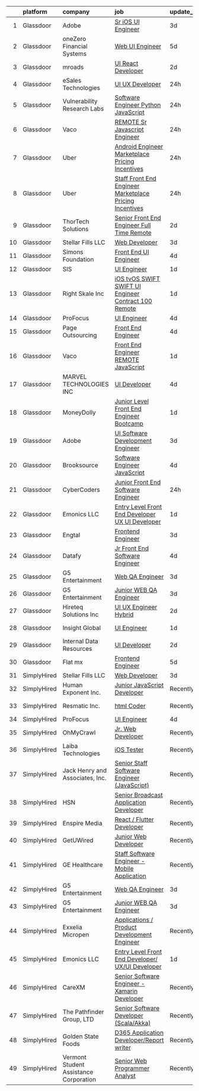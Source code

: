 

|    | platform    | company                                | job                                                                                                                                                                                                                                                                                                                                                                                                                                                                                                                                                                                                                                                                                                                                                                                                                                                                                                                                                                                                                                                                                                                                                                                                                                                                                                                                                                                                               | update_time   | location             |
|---:|:------------|:---------------------------------------|:------------------------------------------------------------------------------------------------------------------------------------------------------------------------------------------------------------------------------------------------------------------------------------------------------------------------------------------------------------------------------------------------------------------------------------------------------------------------------------------------------------------------------------------------------------------------------------------------------------------------------------------------------------------------------------------------------------------------------------------------------------------------------------------------------------------------------------------------------------------------------------------------------------------------------------------------------------------------------------------------------------------------------------------------------------------------------------------------------------------------------------------------------------------------------------------------------------------------------------------------------------------------------------------------------------------------------------------------------------------------------------------------------------------|:--------------|:---------------------|
|  1 | Glassdoor   | Adobe                                  | [Sr  iOS UI Engineer](https://www.glassdoor.com/partner/jobListing.htm?pos=128&ao=1136043&s=58&guid=000001820aeee1d4a1f7184e079cef1c&src=GD_JOB_AD&t=SR&vt=w&cs=1_eb25ed13&cb=1658040804322&jobListingId=1008002517778&jrtk=3-0-1g85etogkkblu801-1g85etoh3ghpq800-8f90aa0702cb2141-)                                                                                                                                                                                                                                                                                                                                                                                                                                                                                                                                                                                                                                                                                                                                                                                                                                                                                                                                                                                                                                                                                                                              | 3d            | New York, NY         |
|  2 | Glassdoor   | oneZero Financial Systems              | [Web UI Engineer](https://www.glassdoor.com/partner/jobListing.htm?pos=125&ao=1136043&s=58&guid=000001820aeee1d4a1f7184e079cef1c&src=GD_JOB_AD&t=SR&vt=w&ea=1&cs=1_c27178a1&cb=1658040804322&jobListingId=1007998837294&jrtk=3-0-1g85etogkkblu801-1g85etoh3ghpq800-677bf6b3a66ce07b-)                                                                                                                                                                                                                                                                                                                                                                                                                                                                                                                                                                                                                                                                                                                                                                                                                                                                                                                                                                                                                                                                                                                             | 5d            | Cambridge, MA        |
|  3 | Glassdoor   | mroads                                 | [UI React Developer](https://www.glassdoor.com/partner/jobListing.htm?pos=126&ao=1136043&s=58&guid=000001820aeee1d4a1f7184e079cef1c&src=GD_JOB_AD&t=SR&vt=w&ea=1&cs=1_3f097aa9&cb=1658040804322&jobListingId=1008005386996&jrtk=3-0-1g85etogkkblu801-1g85etoh3ghpq800-4af766def5a71769-)                                                                                                                                                                                                                                                                                                                                                                                                                                                                                                                                                                                                                                                                                                                                                                                                                                                                                                                                                                                                                                                                                                                          | 2d            | Dallas, TX           |
|  4 | Glassdoor   | eSales Technologies                    | [UI   UX Developer](https://www.glassdoor.com/partner/jobListing.htm?pos=123&ao=1136043&s=58&guid=000001820aeee1d4a1f7184e079cef1c&src=GD_JOB_AD&t=SR&vt=w&cs=1_e9b8caeb&cb=1658040804322&jobListingId=1008010061784&jrtk=3-0-1g85etogkkblu801-1g85etoh3ghpq800-28b2efc04de2d381-)                                                                                                                                                                                                                                                                                                                                                                                                                                                                                                                                                                                                                                                                                                                                                                                                                                                                                                                                                                                                                                                                                                                                | 24h           | West Babylon, NY     |
|  5 | Glassdoor   | Vulnerability Research Labs            | [Software Engineer  Python  JavaScript ](https://www.glassdoor.com/partner/jobListing.htm?pos=109&ao=1110586&s=58&guid=000001820aeee1d4a1f7184e079cef1c&src=GD_JOB_AD&t=SR&vt=w&cs=1_486e7a19&cb=1658040804321&jobListingId=1008009863900&cpc=9FE5D8D7282D4400&jrtk=3-0-1g85etogkkblu801-1g85etoh3ghpq800-155e345c9341c380--6NYlbfkN0D0ff9e8Lfwlpl5zGbQmpn59AL71QmFd7VKOAnfyjZzp5sdngV8WPgYe0dov1m7Y2kfDkGO5aVB0zbtqJvTc8G9UmzY38d4pMPAhnH5waMgfbokS0GmVWcgeqEMAbLrP3AX0x_j-i4tBf2AttCQQwdqRPcbqq5Xgp0wwLnEHXn_V6MgJ-LhSuxvjIiEG3poSf0y_JSb-Ak5puYwxlEt719SIUF02C6LkKNQ08rU9r-hAj54-YKIOVIlLIHE6-pvuCjZaaMEQFHaewxzumZssUQHljTez_2hfTGJE_n7PLgJgnQTdwdHGXkZ7AFPPGhhEDtFJTgmQObOce6SYXf6_76vZ_1m_Qhz9bOSNjkkGzVEvB1wiFHD5GjYgwtzcKQu-bgRn92Wj01cszTco6UOU_ERtbkW7g1jPTjs2RHzBqD4XH_-fBOIIgP9of5GQiBigmJewTnTmOoxtmI0Q_ZCmhUllVGGvnR7LNFw0tPtbufVLTVb-A4i8iPo)                                                                                                                                                                                                                                                                                                                                                                                                                                                                                                                                                      | 24h           | Columbia, MD         |
|  6 | Glassdoor   | Vaco                                   | [REMOTE  Sr  Javascript Engineer](https://www.glassdoor.com/partner/jobListing.htm?pos=110&ao=1110586&s=58&guid=000001820aeee1d4a1f7184e079cef1c&src=GD_JOB_AD&t=SR&vt=w&ea=1&cs=1_3b3b30d6&cb=1658040804321&jobListingId=1008009831371&cpc=654405A9B1E0A9F5&jrtk=3-0-1g85etogkkblu801-1g85etoh3ghpq800-e9c7ce847634206d--6NYlbfkN0D_sybMACCpf9B-677oK5j6rPldVB6BlrVvFjO_o-GJZbzuF-qh4PxErFUqfUsv_6tH-pTfSyuE-RswQ3Ue_Mym22RGRQoUw_Y4neaRtnSxZKLemb9Y2KFC93KwtXzSWHj-hejYU84wxAAjm__tproOlfSXRc5zUa9xGbnYu-uRZXb6wmH7on_XnfPdC3CTWGwOoFZBXM3ZNLgHgqSYMGfIJlX6WQ3PGIXILVCvoVLQ_lEwKS-sSPhwDwBRd36FWN2dlnnFWpVyFGWpUeqPIPj8iHnIXKHvxLcN6mBQ3SfrX1s4XvT9KQvmQtZlNlH8BMgXFXj59Pl8Njloeyo6cT1YN3l1ZV2NXyZOl78vNcdRC943nuKRMzADmCdI_fcFnMHmiazqmVjP8df4fldt33To4ebxfIGuI0r7llpztQhowBhWHfjI4-xAM0AurBT1KtsmQicgNb3_SU02GtZ7QxXzEIuZq1kWAxQqWfvaHPMK8EGrGZvsU_1I963tc4PwcHLITf5FHhH0cRAi6ZN2r091IKhsZumTpHnui3LwqPbFqA%3D%3D)                                                                                                                                                                                                                                                                                                                                                                                                                                                                                            | 24h           | Remote               |
|  7 | Glassdoor   | Uber                                   | [Android Engineer   Marketplace Pricing   Incentives](https://www.glassdoor.com/partner/jobListing.htm?pos=103&ao=1110586&s=58&guid=000001820aeee1d4a1f7184e079cef1c&src=GD_JOB_AD&t=SR&vt=w&cs=1_5ddf96fc&cb=1658040804319&jobListingId=1008009859194&cpc=FAE5E775D180B2FB&jrtk=3-0-1g85etogkkblu801-1g85etoh3ghpq800-85c62fe005af00a4--6NYlbfkN0AVIi8UxprrPGU7QPohOxOOpynq0pcPnEidcD-eE3H2Sjj4_Pku15tMmP7NP-uADjoucS6-RRVCelf9b8jTuN24HB4S_Z1-0NzfGei9SIusMq2BnxKAsNet6MvybsaBSmqnnq-bnDw46VH_S0INPrLh8aKr3IrrlgJlydFiDMbiyJ95PpoOyfnJ1RP09Cu6w4qxwDBeL1VEj7csQNDupWwSUjyeXqqz1xdN3maqr2KIznYX4K8jag61nSGxMB_2Vj_8J2ZphhmT3YdNmM1OCt_4FwxNi7jACEhjXr0vZBg0jghehzsy4_FNq_jFN5w5Cjry0w4F_YqCibEqOaSba9hJbrYjl8omlUe8MT-sSd0UVmXzfdEhX3VxpQiyrp8QYpTUnqURYRaCBGE5sn4XqEW4T2p6j75v4KOEPdSMA21LoRK1DqKC4qUXLVK-kknFBcvb4aO6QvnIQtqQ-Kiv17XUZVOx9K3MI92qEk-I-G18943q2dfVUfvxQFXmJ0jfVVtxp7wuuodHok82UtciXKnIIzKOq9mEXGRFIBEFBIsthVObyuA_X5jZJnyN8SzFe-SkBUn_L9wvlrnnBpOXe6cJQSTFtGfs7ZGPzABMq-j_DNDJXGt4S0DOWg1dGzrKZzkH7yZ7UZJPNf6rE2UW2YMMRox7NYaS1UB7_YqvZ-oj5fLcFD8eV_ChN3BbuUAr4VRQOsd26glclp-JRegB1jxa4z47kHVX3pbk_kLgzk_gv0Fe8c5ETkLqAizot4DuWWg9BoeassBlAqfrzd5QeraCMle3Qwelu8OT51Ee1f9VVhL0jm-6YbHnXsJf7s_pU4V6_WBmPFpIPs9YMLIYloicPkMhIaxpX6KRFM1DndJkzRsJYz6ilDIKLFi68nV8tW2iO8TMIWLjFlwXsOAebbqJk7iBi6o_2dUjMMkWNMVRtgdEEdgsgdugiyvwuqpdH-fwaEBRTfj1Yw6lD0tPTxWNPeJ_SDDMsnR0NuEWRZ6hAK8hzkXuM_2g)         | 24h           | New York, NY         |
|  8 | Glassdoor   | Uber                                   | [Staff Front End Engineer   Marketplace Pricing   Incentives](https://www.glassdoor.com/partner/jobListing.htm?pos=105&ao=1110586&s=58&guid=000001820aeee1d4a1f7184e079cef1c&src=GD_JOB_AD&t=SR&vt=w&cs=1_820fa66b&cb=1658040804320&jobListingId=1008009859236&cpc=A65DF3A704A48F9B&jrtk=3-0-1g85etogkkblu801-1g85etoh3ghpq800-e047722c34231e8e--6NYlbfkN0AVIi8UxprrPGU7QPohOxOOpynq0pcPnEidcD-eE3H2Sjj4_Pku15tMmP7NP-uADjoucS6-RRVCesXbcyOribPvU0BRGDHxspibMberkgiOBnJjzfC2LV2SBHK8cG_41VEQlVCsX6pqSQbxqRYVhoyXgvPKE_JWfLT8c2OtE10LtR2lf0FMCauN_pm2O9hHLGUiO5hr5dQLF0Na3jYGZ69k9C-6NBWqA0hmknRdhP42t7lkn6rLH0HP-IerYgovln1ERFYMjuPD-8hlHQZSnItSGmiKeruu7SgH5V7YdSl__NVjd0vZ3k3MQnh9ZRAkY2KDBhEJzNg-fGfwCHBYQkxPYkV2OnBuZUrQNsGIhhtI64aRNZ16jdlYNbOiGzthRLRSF5SJVIkMmWFw-xQzN5Yy68WXbBexRI-0ekuuVuK2ZUTLRHlkSCbt-FARDcbkzHqVliE8HjjcQ0IrG_ysyRMxqWuNjPy9kiuujZeDd8NhjNRKHENJneFHTRQYdt4DAB5FO8_i-S6jHDp488r-IGLooFFoHuAlHewsBHgxU9zVVxSIptJarZ_34B7RPgoDpfqqqGW6lA57PENWa2UrbyD9RVFPqgueVG1NcxUNwZuFiUSdU96EvSn7_9kd2sZhGhPTosexruV1dtVVT9fHEIbMdQrSeSRqQRngRh7cjquugTuNpVpsG4BMnn6zSBCiQaavJKSGyPSf8sxsZf5-EmLyXEG2iOfg6bH7uao5dBCUYaRX20CGwgSy_VUQleVKULIonSahyFGUV2p3Om0Rtv1YrIm3nWX0VreDjMvFwXbnT0XxtmPWImsek_u4trM2zUgK1A_jsWn4VqmZmMo84nA1V9GyDECQUXOpTz8Pd60Afrd276CzP3f9nukHoKvLJHoLcs9Ei8-mFLqSUfti3IAH5NhJM8OZDopOHa0iV1IwvgZsS0shZEisbxMSHqWCF9ABpwQkSrr3qjiSSYvtXtCVB3C-RuUfEw9fgUIfuZ7hZDSkMeKJLPSl) | 24h           | Seattle, WA          |
|  9 | Glassdoor   | ThorTech Solutions                     | [Senior Front End Engineer  Full Time  Remote](https://www.glassdoor.com/partner/jobListing.htm?pos=102&ao=1110586&s=58&guid=000001820aeee1d4a1f7184e079cef1c&src=GD_JOB_AD&t=SR&vt=w&ea=1&cs=1_10fefe70&cb=1658040804320&jobListingId=1008005797594&cpc=4B86475FAF393599&jrtk=3-0-1g85etogkkblu801-1g85etoh3ghpq800-bafec15f1642a0e5--6NYlbfkN0C01UNaBQ680rhInzVQmCw0TGPaO4jl8CGKEaY9c_l_wjae16HMtBrYJK-2whxdflgD0O6F1TvwVdRqexH5UkmD9Veoxgf6PHjSrwwDOVXiRMxjj0_q1VCagufMCjtyDC_WKyfXRMVL8lIGxj74wWwBGFte-n0DFNSbttc_IkJn8ut3nqe1houzc096mrCL5SMfTKMtHryDLenzNTdQzJI5r3kj9_727Q-mvMEuGy94KqSlJgBeaT4MI563AsB3jg8MC5P41FLKlciSf7ynGKS5wrfSGfJP7geGh4DSjN5CCfqm7WoIH-p57bbtUfl95aZPYbiwEY9khkMVA-ndjNOR1OxnLUZ_NnNrmHEMIgWGyKCa8PJdOGLCmueBrIWWDS5SesY_mApjqSbueDbJYgMLHWoaW2fb11tQaO_68B_yhVfB5PZZrUdEzIn6ik9ZGHUg8NHpZ2khALtm5qXIYh0XXWkO74xsAzcQxvEqUUA5--UCI45IppSI0Idndtl83GU%3D)                                                                                                                                                                                                                                                                                                                                                                                                                                                                                                                             | 2d            | Armonk, NY           |
| 10 | Glassdoor   | Stellar Fills LLC                      | [Web Developer](https://www.glassdoor.com/partner/jobListing.htm?pos=124&ao=1136043&s=58&guid=000001820aeee1d4a1f7184e079cef1c&src=GD_JOB_AD&t=SR&vt=w&ea=1&cs=1_ff164825&cb=1658040804322&jobListingId=1008002388561&jrtk=3-0-1g85etogkkblu801-1g85etoh3ghpq800-310775fcf3e75842-)                                                                                                                                                                                                                                                                                                                                                                                                                                                                                                                                                                                                                                                                                                                                                                                                                                                                                                                                                                                                                                                                                                                               | 3d            | Remote               |
| 11 | Glassdoor   | Simons Foundation                      | [Front End UI Engineer](https://www.glassdoor.com/partner/jobListing.htm?pos=122&ao=1136043&s=58&guid=000001820aeee1d4a1f7184e079cef1c&src=GD_JOB_AD&t=SR&vt=w&cs=1_dce35dcd&cb=1658040804322&jobListingId=1008001737903&jrtk=3-0-1g85etogkkblu801-1g85etoh3ghpq800-7111e60362939660-)                                                                                                                                                                                                                                                                                                                                                                                                                                                                                                                                                                                                                                                                                                                                                                                                                                                                                                                                                                                                                                                                                                                            | 4d            | Avenue, MD           |
| 12 | Glassdoor   | SIS                                    | [UI Engineer](https://www.glassdoor.com/partner/jobListing.htm?pos=120&ao=1136043&s=58&guid=000001820aeee1d4a1f7184e079cef1c&src=GD_JOB_AD&t=SR&vt=w&cs=1_dee0109a&cb=1658040804322&jobListingId=1008008610421&jrtk=3-0-1g85etogkkblu801-1g85etoh3ghpq800-6f894ef9a0d7b44a-)                                                                                                                                                                                                                                                                                                                                                                                                                                                                                                                                                                                                                                                                                                                                                                                                                                                                                                                                                                                                                                                                                                                                      | 1d            | Austin, TX           |
| 13 | Glassdoor   | Right Skale Inc                        | [iOS tvOS SWIFT SWIFT UI Engineer   Contract   100  Remote](https://www.glassdoor.com/partner/jobListing.htm?pos=101&ao=1110586&s=58&guid=000001820aeee1d4a1f7184e079cef1c&src=GD_JOB_AD&t=SR&vt=w&ea=1&cs=1_16c361fc&cb=1658040804320&jobListingId=1008008186149&cpc=75B6770C194DCF89&jrtk=3-0-1g85etogkkblu801-1g85etoh3ghpq800-15f2b85d43eb6f0c--6NYlbfkN0AhDXfiX3vQ98ddBiuH32LHxJRLDo5-J2BcIkvecy3A4CCcKA9sXUlj_PguIrToR3M0fPTPT8wuCR1z3EsqwlH9O9NPEUwC9f4katzXlxOMsuBuep4a_wgUC2M_AyJxUsMIZYXanUPFEd_HaO6GLO1GCsDQ9cWQrxHTmxaAt88D52zdE-cGunK7c23jQKtbhzZ00Tj-VfIflLk8XGuzPT5-O1fpZgT6r8jvzbVxO27rRDsys0MmhYtbPDjTf_NSFQBmfAbYj1dyjZS-MnnldscHao1jLPkotcyZc9zQa7ScdaA3mp_KuKNHeZYOvrwoy56ONzyGEMFe-aucQ5UQlbS_MmdDPAyPc2qqL1WWXI5NXzw6EvruxRup-99sVWTgw3uZCRsgJt7Jb0klYaK-uumM6S9HFavs-yW4uRpEQYShhL-ujeYWlrJNxvgfvL3OY5mE8QRKWvrakoFvQVC12eGaftY3QjZSEm0XY4lcWzvXyYP5Gq_94Rjn4Aauv7P4d2E%3D)                                                                                                                                                                                                                                                                                                                                                                                                                                                                                                                | 1d            | Remote               |
| 14 | Glassdoor   | ProFocus                               | [UI Engineer](https://www.glassdoor.com/partner/jobListing.htm?pos=118&ao=1136043&s=58&guid=000001820aeee1d4a1f7184e079cef1c&src=GD_JOB_AD&t=SR&vt=w&cs=1_60ebc64c&cb=1658040804321&jobListingId=1007999331536&jrtk=3-0-1g85etogkkblu801-1g85etoh3ghpq800-bb05456afc015d5e-)                                                                                                                                                                                                                                                                                                                                                                                                                                                                                                                                                                                                                                                                                                                                                                                                                                                                                                                                                                                                                                                                                                                                      | 4d            | Oregon               |
| 15 | Glassdoor   | Page Outsourcing                       | [Front End Engineer](https://www.glassdoor.com/partner/jobListing.htm?pos=129&ao=1136043&s=58&guid=000001820aeee1d4a1f7184e079cef1c&src=GD_JOB_AD&t=SR&vt=w&ea=1&cs=1_29b06d12&cb=1658040804322&jobListingId=1007999891492&jrtk=3-0-1g85etogkkblu801-1g85etoh3ghpq800-34db1c63fecd33d5-)                                                                                                                                                                                                                                                                                                                                                                                                                                                                                                                                                                                                                                                                                                                                                                                                                                                                                                                                                                                                                                                                                                                          | 4d            | Remote               |
| 16 | Glassdoor   | Vaco                                   | [Front End Engineer  REMOTE    JavaScript](https://www.glassdoor.com/partner/jobListing.htm?pos=113&ao=1110586&s=58&guid=000001820aeee1d4a1f7184e079cef1c&src=GD_JOB_AD&t=SR&vt=w&ea=1&cs=1_9c50ddb9&cb=1658040804321&jobListingId=1008008370077&cpc=F41FEAB56D215062&jrtk=3-0-1g85etogkkblu801-1g85etoh3ghpq800-a6ea6438b2b09096--6NYlbfkN0D_sybMACCpf9B-677oK5j6rPldVB6BlrVvFjO_o-GJZbzuF-qh4PxErFUqfUsv_6vrKx5YiWcb2_g_Rk_p8NtBsR60Vl89lU1aga0lmnR9qDHYqO_BhunYsXdh-CnJvbknNdzxy4OVHGQnG6uNg8ePAzqko7dwQQEVYvMYSJMgRuifLo-ERjftrz_LKTZQHWIUrsoZ5_WQ9jrVwH6JZWMvZxzUluBBj4ddsX3Vvw_XIgG5xrgDga0msu_nWWj3d4M-YqXcfhgnBRhffV3BTiMEh3eAVuy7A5rTUtHWvf6DYBn33YTkx1sdbc-RpuHi1P4ufxLYwPMZRBqZRM5yPFAt4ZtIUmtkprKOtSEt-l34lZJySVUqJt9Q9roRl5LOx-T2D5gRZMvUZ2uLgW4yWMcPPTOrNUybNCDpOxrF4Oj3lv49qf305ATtDHQmAZ2AiYcm0JQZwpUaPrCzUFhxqb8FeU0EhmtAVlxWtYdYcHieNsCWBGLi9oK97qLCsd0gLrhntZ8Uia_kAQ0iSmmbu6on8TAoZqg8nEQFVw1CHTanjA%3D%3D)                                                                                                                                                                                                                                                                                                                                                                                                                                                                                   | 1d            | Remote               |
| 17 | Glassdoor   | MARVEL TECHNOLOGIES INC                | [UI Developer](https://www.glassdoor.com/partner/jobListing.htm?pos=127&ao=1136043&s=58&guid=000001820aeee1d4a1f7184e079cef1c&src=GD_JOB_AD&t=SR&vt=w&ea=1&cs=1_d61bce87&cb=1658040804322&jobListingId=1008000688193&jrtk=3-0-1g85etogkkblu801-1g85etoh3ghpq800-a17276fcf82d1e72-)                                                                                                                                                                                                                                                                                                                                                                                                                                                                                                                                                                                                                                                                                                                                                                                                                                                                                                                                                                                                                                                                                                                                | 4d            | Austin, TX           |
| 18 | Glassdoor   | MoneyDolly                             | [Junior Level Front End Engineer   Bootcamp](https://www.glassdoor.com/partner/jobListing.htm?pos=115&ao=1136043&s=58&guid=000001820aeee1d4a1f7184e079cef1c&src=GD_JOB_AD&t=SR&vt=w&ea=1&cs=1_8b1ddd0f&cb=1658040804321&jobListingId=1008008315532&jrtk=3-0-1g85etogkkblu801-1g85etoh3ghpq800-c639dfd7405353f3-)                                                                                                                                                                                                                                                                                                                                                                                                                                                                                                                                                                                                                                                                                                                                                                                                                                                                                                                                                                                                                                                                                                  | 1d            | Salt Lake City, UT   |
| 19 | Glassdoor   | Adobe                                  | [UI Software Development Engineer](https://www.glassdoor.com/partner/jobListing.htm?pos=121&ao=1136043&s=58&guid=000001820aeee1d4a1f7184e079cef1c&src=GD_JOB_AD&t=SR&vt=w&cs=1_393d45bf&cb=1658040804322&jobListingId=1008002526535&jrtk=3-0-1g85etogkkblu801-1g85etoh3ghpq800-5fb84bea59f2e19c-)                                                                                                                                                                                                                                                                                                                                                                                                                                                                                                                                                                                                                                                                                                                                                                                                                                                                                                                                                                                                                                                                                                                 | 3d            | Seattle, WA          |
| 20 | Glassdoor   | Brooksource                            | [Software Engineer  JavaScript ](https://www.glassdoor.com/partner/jobListing.htm?pos=111&ao=1110586&s=58&guid=000001820aeee1d4a1f7184e079cef1c&src=GD_JOB_AD&t=SR&vt=w&ea=1&cs=1_3bc729b1&cb=1658040804321&jobListingId=1008001106422&cpc=47CFDC01B3F81FAC&jrtk=3-0-1g85etogkkblu801-1g85etoh3ghpq800-b62b3d62107d4384--6NYlbfkN0BhNN3PPgKPbTMZB0Y0J5JTZS3FnMM-ugqbblX4_m-srDJielPNCs_lvQXXEB0CV7PXPW5PrusWEU0f2HDvK-qHfZEsgpIXweK_alhc0RRgZFsctJoaiSqpt2s47NsQ1X9zvoz_wVuz4aFdbj0kTfK0uXkF0QIxiyzFgoPoFrbJa6cpjkDPD0C1YBM4p3-p_pA92lRtumg3nYNpM_Crhy3yJQA9xujH14Qcf7ESBQxGKmIKFkZvDpWoT8LP3_3Ep4i7HRvaRgu-c79cTFEt9sr3Vm1APOgOlLdxg-5ff-2WIyqTKPnv082p_R5ZUpUtUIthdAr18Ts-fMdvWs-1uRaiBmG9tyTt-Anq9NsAkrYxYVfUyvKbRvuP1RQ0NQ-be_ngl27pJDczvelXZv3OSsB3OUW6lbpYAnIHMeYmKfXAOXf51lgYNfCsJY9vuTqZEnubge0h_gFJ3NTxGKWzHbr0VcqkFF9GoUYCIGSaubCeOAcqVezpldTxsvt0bIxAN1CeGC08wakt_EIX1akk5E5k)                                                                                                                                                                                                                                                                                                                                                                                                                                                                                                                         | 4d            | Remote               |
| 21 | Glassdoor   | CyberCoders                            | [Junior Front End Software Engineer](https://www.glassdoor.com/partner/jobListing.htm?pos=112&ao=1110586&s=58&guid=000001820aeee1d4a1f7184e079cef1c&src=GD_JOB_AD&t=SR&vt=w&ea=1&cs=1_9af488d0&cb=1658040804321&jobListingId=1008009980891&cpc=F4EED0218A761C36&jrtk=3-0-1g85etogkkblu801-1g85etoh3ghpq800-b4992289a17d4687--6NYlbfkN0CpFJQzrgRR8WqXWK1qKKEqALWJw739KlKqr2H-MSI4eoBlI4EFrmor2FYZMP3muM0K9Plf2oVC_-F-9pbtVDpRZ2Lgf7bDNiz0bnw5j3msznC8FAIBKsiO7WMWGJvpwhlGOdQlgbWDsPqJ-3zJDX7j645ZM_ZfSMV0z00Fv9JPsruOb7f1_grRmxDelLKyqafaOCERL3cnHvQVuZfLUi1UVHn_3abG-UshuiVd_5i_djbW7OK2ym5huD0I3IpS_F6ezYC0KTZEN1A5YPF5c_SkRTM1k6A9GsZfUTHLdk-m_AgMLmGeszQOvZt2UpRc3U3TGFxE6_-Lx3l7jdhIMdTW4eVQr7tAKBYzsr_bQbu6kLFv6XqkI4acwQv6p6GoEnWknSwjF6Uc0y2nS521ydVOrOJ1Pb5SROF9y2v5tBNYtbcqCSFqHRe6PKVsWy4OeSq6NAf_iLluKb9Q8pyMsaD_mONDWcuSFOfC-kYcqOiy0KwgC2uIeGQka4CJ5wcOgTpRVldpdGbbT0TicmGXgXvxW_X7AQPg6FK-2RtI6yqmgLieitt0SUX0fLM-alxgKFv1n-7D3UyMD-Y9HAUlFCeVqrMo838XhYBSkrrhXyffU2kfdtDIk_SNfLPZaXdSENtU3z0SB563q0DTp8xDoYbK7VXXulLHmZ1LswXMixUNLU1q8xTOsg6cmcllxCfk4dJ0jFYVaecmDr8KCDGOvIrwGO-qoGktEiWAdALp4GlaJCXGktCR_Hx_qOnzkbfVN1S8ZTjBI1dS8Adih3uac90M9pdfEEiWIPcysVcacO-aC2b5_JPVHT4rDabSLp8qr7Frl0zUZl1dCSEBOow_IKuNyZkv9pKU40E0J9o5bCi0fqlf1fEyK0mrH4P4-oguCxcGbHmqiWDzny53GjFOse6VX0tOXPe7mEjQUA5R6NYL6V3thb41sj0SfDLTicQcbPDho6Z4OCnaSzDpR88Cx3BQzolCqPvJ_-Dosst6hjVRO5S5uY3x8SRl)                     | 24h           | Roswell, GA          |
| 22 | Glassdoor   | Emonics LLC                            | [Entry Level Front End Developer  UX UI Developer](https://www.glassdoor.com/partner/jobListing.htm?pos=130&ao=1136043&s=58&guid=000001820aeee1d4a1f7184e079cef1c&src=GD_JOB_AD&t=SR&vt=w&ea=1&cs=1_137bae30&cb=1658040804322&jobListingId=1008008679326&jrtk=3-0-1g85etogkkblu801-1g85etoh3ghpq800-7b3eb45a98d57f64-)                                                                                                                                                                                                                                                                                                                                                                                                                                                                                                                                                                                                                                                                                                                                                                                                                                                                                                                                                                                                                                                                                            | 1d            | Remote               |
| 23 | Glassdoor   | Engtal                                 | [Frontend Engineer](https://www.glassdoor.com/partner/jobListing.htm?pos=106&ao=1110586&s=58&guid=000001820aeee1d4a1f7184e079cef1c&src=GD_JOB_AD&t=SR&vt=w&ea=1&cs=1_f63a62b0&cb=1658040804320&jobListingId=1008002673139&cpc=8795CF9063CD573D&jrtk=3-0-1g85etogkkblu801-1g85etoh3ghpq800-79d59325bcaae3bb--6NYlbfkN0B7Z8t6fEMDh_BTkcJVPNJicKvZQEBTy5HSwyHa20ewqmyfWNXjNsfvmtdqiCQm-ExtS6xz5Sl1OvZBWtRbLgq20bQnKJXfljdUsfx2oPzT1-S7qnfj3T3-N2DzLnEDKKHD_QQHYIGdzkNF1ojLTKGXEDYounEBkkB95nCdgj29ygoTeOxojKlerontGyD39doGT93EeslRIM7-K94O5i_qFyR3xcXe4pH6bnRSKKoXOzscAN5tQ4V_n6Zsll3o3mrz-LzKuDqMiSDP8_sx_nS3jD-_4VonVWdfUTx6jiBFhH8OZjQRGJfIZi8ALZkDNn7C311ohFDhqW470jMj1dIr8s53xuSki5ENk4Zfmon1tD_N8CcgF0wsbyZGleBmziP3preL8wSHkbij7ynvXYmyRDgf5eaOlxcqNQXbVljditJQWOq-Qo4I5AKYK-D2Ky7rpQOmR7m_ymFwGttSxXSlCefXnjHcr1-jblXinL-asI02J9mHKCZuXqxc8KjXX5E%3D)                                                                                                                                                                                                                                                                                                                                                                                                                                                                                                                                                        | 3d            | Remote               |
| 24 | Glassdoor   | Datafy                                 | [Jr  Front End Software Engineer](https://www.glassdoor.com/partner/jobListing.htm?pos=104&ao=1110586&s=58&guid=000001820aeee1d4a1f7184e079cef1c&src=GD_JOB_AD&t=SR&vt=w&ea=1&cs=1_0572e7f7&cb=1658040804320&jobListingId=1008001127265&cpc=48B9F4758953335C&jrtk=3-0-1g85etogkkblu801-1g85etoh3ghpq800-5ef2e1ecbcda0f00--6NYlbfkN0CNayYzF1mBaI40OgT78t3Q2d9IxlwDzhsYR4HK7epYUQ6uENfBpi378mfFSw0glwSaENmExYtbP8ziNciALUSF8I_5Y-nIuOtKnsv2pTspHEOpjmejQpo4vE7VqJux3zDBE-0Q26_rgYtvbG75Cc44zLC46jnM93OWtmrCbRAHfyNcwwJ0CO1dnDoB3FWPgfe_j03zUBaQ-okAD6454-GcThDPXk9b-UeCbUbhrXSXtzwgrwuQ0SC32VtKchg9VkPx3Xpct1x9gXodFkvqidP1hes41jGSYZhtzAjUXlp52X2zzboxcCARpxxQ9yR4CfQgNlP_8cEEpzdaIcmkltLjZ7gx21XkstZfUhrGfVMT8EdJusKIU2Ugl-2JgM5cYfgbnu0Xn1iTaMSYkIr0LK6b8WPNtm8J4GeLyzSQb7QHwP-DZFFjNCFWgKoCpxdvHHYCs3iTWAnxDOvLKifljyMUOJCm1bGAPcv5Thlw5OlmXO-4dSPtL-_q2V_hDWmBAjPA1fQKjFF0GA%3D%3D)                                                                                                                                                                                                                                                                                                                                                                                                                                                                                                                            | 4d            | Ogden, UT            |
| 25 | Glassdoor   | G5 Entertainment                       | [Web QA Engineer](https://www.glassdoor.com/partner/jobListing.htm?pos=117&ao=1136043&s=58&guid=000001820aeee1d4a1f7184e079cef1c&src=GD_JOB_AD&t=SR&vt=w&cs=1_0c84f0f2&cb=1658040804321&jobListingId=1008002963735&jrtk=3-0-1g85etogkkblu801-1g85etoh3ghpq800-9d43020350c41e7c-)                                                                                                                                                                                                                                                                                                                                                                                                                                                                                                                                                                                                                                                                                                                                                                                                                                                                                                                                                                                                                                                                                                                                  | 3d            | Remote               |
| 26 | Glassdoor   | G5 Entertainment                       | [Junior WEB QA Engineer](https://www.glassdoor.com/partner/jobListing.htm?pos=116&ao=1136043&s=58&guid=000001820aeee1d4a1f7184e079cef1c&src=GD_JOB_AD&t=SR&vt=w&cs=1_c00f0108&cb=1658040804321&jobListingId=1008002963888&jrtk=3-0-1g85etogkkblu801-1g85etoh3ghpq800-ce4f4d57ae0c585b-)                                                                                                                                                                                                                                                                                                                                                                                                                                                                                                                                                                                                                                                                                                                                                                                                                                                                                                                                                                                                                                                                                                                           | 3d            | Remote               |
| 27 | Glassdoor   | Hireteq Solutions Inc                  | [UI UX Engineer  Hybrid  ](https://www.glassdoor.com/partner/jobListing.htm?pos=114&ao=1110586&s=58&guid=000001820aeee1d4a1f7184e079cef1c&src=GD_JOB_AD&t=SR&vt=w&ea=1&cs=1_fa14a9eb&cb=1658040804321&jobListingId=1008005650516&cpc=9908D8D4413DBB8A&jrtk=3-0-1g85etogkkblu801-1g85etoh3ghpq800-61d9173892bf12e6--6NYlbfkN0AU7GDtqz8iWgdBXcLWHEbqjX6U-2Fp-d62bXwSSh9pzfUHPVhKI9sxFIyG3A3K6bGQDAEUPHwSsCg_-_fARyKaWyUG0XE0qmZEMlhLjom6GZjhFYEpKdUu1WsEgLOOSiGbvQ4OS5wRyvx7RflRh5xyqhwRuJuvstB6D5zAGX1jRPmHL_rVRutYD421z4i0wdBq9wxONy4t_F4VEfnYqVR2nhTsd7fbE6paITwat-Ba-C8OqL1-LTbgNZFNcxHioJXrci0FPWtJiTf18MhV2yC6cwlBvdKvszS4W-aDzJoRyb-xRvvwsrjDO_LVwpMsEkYh8ps99Qumd9mi-n54PPxw7iC8RcvncC2LnT9arHVZhTfyZUIrWbIvFw2lfmc2WuT8UWenB7q7hp1Fz5BkoF56dZ83uO93oSaOFKgayLkyWhZSdepXfHNkRCW8sYo-W62d2gYDOpmLiFjGjAllzkFxlp5JRjeVdCMeFkk6k3N3v1mF-6Xyf0JqZ6bXH6FEOkLrNErdq7NFJA%3D%3D)                                                                                                                                                                                                                                                                                                                                                                                                                                                                                                                                   | 2d            | Remote               |
| 28 | Glassdoor   | Insight Global                         | [UI Engineer](https://www.glassdoor.com/partner/jobListing.htm?pos=107&ao=1110586&s=58&guid=000001820aeee1d4a1f7184e079cef1c&src=GD_JOB_AD&t=SR&vt=w&cs=1_09076a75&cb=1658040804320&jobListingId=1008007764111&cpc=654405A9B1E0A9F5&jrtk=3-0-1g85etogkkblu801-1g85etoh3ghpq800-efffad23cdd4c697--6NYlbfkN0BKkHZu3wF05EeDimN_p6sYpKCMArvwa95YdH7UpkaBCqc7l59Erwqcm87s8bKO7iv9rGGtpVwR3vDXtnQA1Phow661jfdibwuAyNS9PQ-Oypp7Gut69j7o5C1zBYmy_0xi3n8wajuGKgnON7fzGodfQhIPobz0htBFmEpgZt95suJueNGMvWAwVpte1f-1W4te0XXniRFZ89h8Ld0nMZanvcKIr-KGDu-SFj6Hl1Hd5tS-dlgAcCVkxeK8OXidn4FqD8GtqTGvU7PNbJsD9zPyzfzJIwnaZrdKqGuTWb1NLp8TaAaWveHBIw4wCjMOvtkXeSX76Qd_Ot4-7wj7CF-379FUqXcvpI5X3wy-SOsQfTKo8MyUpBpRhqHgr8voVVg3HladoX_xCZH9R1hIieOv_Jx_nJYJCZodE4YpYllgoixJbMmFpjQPiSsDiSZcUuiiXhQnKJzTJ90yIC0y6wMhHKifLYe9axQS41c0JqSOvQ%3D%3D)                                                                                                                                                                                                                                                                                                                                                                                                                                                                                                                                                                                     | 1d            | Charlotte, NC        |
| 29 | Glassdoor   | Internal Data Resources                | [UI Developer](https://www.glassdoor.com/partner/jobListing.htm?pos=108&ao=1110586&s=58&guid=000001820aeee1d4a1f7184e079cef1c&src=GD_JOB_AD&t=SR&vt=w&ea=1&cs=1_0984f1ea&cb=1658040804321&jobListingId=1008005315785&cpc=B076152010A3B66C&jrtk=3-0-1g85etogkkblu801-1g85etoh3ghpq800-cf38a75102d7b964--6NYlbfkN0D-IIHpRgNhhiguU_t6VlqfhfFf3-SclHiEW6RanCpGL0AEnsnTmiX299MBfDVxpfrRpxSuOlpFsXyHN7C1gv_4f4TxYluJYSpwQUYoOqW5WNMMDLcvsmavYGLbTlNR0X7LL-LA8fzHC8Int5jEZlV2sk0HMebQKE8MC0xTsPYhViUWdo1A5ZoR0-Kg4sunbfKo0QfrhmBbnT6YE9HECn1OYm1gTypcqHmR9KVYet9UnWbTnOYynvj_057t4S7wL0-ans_kwsjWE0-xO9ZiZo4CBqSJ5vBzcBD6cHn6CkX6n9UjTy-0k13kDIJynsdYCya7NqEra4FwdsE95VXs-v2MvAf5n2kFIuwn7TpxZpiHWyfNPdDf9K6Klrycw_O-PyeJwCqO71mXYxw-gqwHavQYhO6Fz9dxj7PZo0LyqXRfQKIHmAujP6YdiXCckW4J9gYq8ZC6XlsK9wgxwJFP8BvLYAYxyPJaRxU4ITMmbAVcqVSEa4CDUcqA0XyIbEoVKVKKhtjTegPZKg%3D%3D)                                                                                                                                                                                                                                                                                                                                                                                                                                                                                                                                               | 2d            | Remote               |
| 30 | Glassdoor   | Flat mx                                | [Frontend Engineer](https://www.glassdoor.com/partner/jobListing.htm?pos=119&ao=1136043&s=58&guid=000001820aeee1d4a1f7184e079cef1c&src=GD_JOB_AD&t=SR&vt=w&ea=1&cs=1_54b6a642&cb=1658040804322&jobListingId=1007998528434&jrtk=3-0-1g85etogkkblu801-1g85etoh3ghpq800-37b222a53d35f74b-)                                                                                                                                                                                                                                                                                                                                                                                                                                                                                                                                                                                                                                                                                                                                                                                                                                                                                                                                                                                                                                                                                                                           | 5d            | Remote               |
| 31 | SimplyHired | Stellar Fills LLC                      | [Web Developer](https://www.simplyhired.com/job/0cPabM01mUVjoUlb6Pi7FXwZeRVP43gkWuKQ3BQ6aILmqPMsLlNj3Q?q=ui+engineer)                                                                                                                                                                                                                                                                                                                                                                                                                                                                                                                                                                                                                                                                                                                                                                                                                                                                                                                                                                                                                                                                                                                                                                                                                                                                                             | 3d            | Remote               |
| 32 | SimplyHired | Human Exponent Inc.                    | [Junior JavaScript Developer](https://www.simplyhired.com/job/PTV9S7A6lUX9p5R04glspUPwTi-M535ONlmFlTxSijfsIywKBY_anw?q=ui+engineer)                                                                                                                                                                                                                                                                                                                                                                                                                                                                                                                                                                                                                                                                                                                                                                                                                                                                                                                                                                                                                                                                                                                                                                                                                                                                               | Recently      | Remote               |
| 33 | SimplyHired | Resmatic Inc.                          | [html Coder](https://www.simplyhired.com/job/1horKlaY2nUszWNGAznbOjFUNCJBjStFQ1YxHY1ditLaUqJVnHJ9Ig?q=ui+engineer)                                                                                                                                                                                                                                                                                                                                                                                                                                                                                                                                                                                                                                                                                                                                                                                                                                                                                                                                                                                                                                                                                                                                                                                                                                                                                                | Recently      | Sebastopol, CA       |
| 34 | SimplyHired | ProFocus                               | [UI Engineer](https://www.simplyhired.com/job/yEQN_0RtbR-lG94vXRNIGbN_xjQ1Pz6R89UOs_pmin0cT0d2xDgpWQ?q=ui+engineer)                                                                                                                                                                                                                                                                                                                                                                                                                                                                                                                                                                                                                                                                                                                                                                                                                                                                                                                                                                                                                                                                                                                                                                                                                                                                                               | 4d            | Oregon               |
| 35 | SimplyHired | OhMyCrawl                              | [Jr. Web Developer](https://www.simplyhired.com/job/pJxEFhJzOdWCGq35gO_rslv_NrTp5hxykKh1vwN_-Ic3dKB1evHV7g?q=ui+engineer)                                                                                                                                                                                                                                                                                                                                                                                                                                                                                                                                                                                                                                                                                                                                                                                                                                                                                                                                                                                                                                                                                                                                                                                                                                                                                         | Recently      | Remote               |
| 36 | SimplyHired | Laiba Technologies                     | [iOS Tester](https://www.simplyhired.com/job/cy4ZgQizIv-eWpqo1Hj8BLAlA4oOF_4XgPcCzcIwXP85SUBwgi8zIQ?q=ui+engineer)                                                                                                                                                                                                                                                                                                                                                                                                                                                                                                                                                                                                                                                                                                                                                                                                                                                                                                                                                                                                                                                                                                                                                                                                                                                                                                | Recently      | Remote               |
| 37 | SimplyHired | Jack Henry and Associates, Inc.        | [Senior Staff Software Engineer (JavaScript)](https://www.simplyhired.com/job/b8kUgzeJVNRWdRUAOQP9IDnyR81jO1oLQOOb9XynR4kMRlmpFvQwHQ?q=ui+engineer)                                                                                                                                                                                                                                                                                                                                                                                                                                                                                                                                                                                                                                                                                                                                                                                                                                                                                                                                                                                                                                                                                                                                                                                                                                                               | Recently      | Remote               |
| 38 | SimplyHired | HSN                                    | [Senior Broadcast Application Developer](https://www.simplyhired.com/job/l5Iont4S6BsiyCZ7wcL0mjV7SCryH52Fi524bwGJ3Wwd1j8D_8Om8Q?q=ui+engineer)                                                                                                                                                                                                                                                                                                                                                                                                                                                                                                                                                                                                                                                                                                                                                                                                                                                                                                                                                                                                                                                                                                                                                                                                                                                                    | Recently      | Saint Petersburg, FL |
| 39 | SimplyHired | Enspire Media                          | [React / Flutter Developer](https://www.simplyhired.com/job/HR_0E9WyH-Tp5h3rroxrTrL93yAymTlD5dyvgi-d5JwXNPpzAAJqUw?q=ui+engineer)                                                                                                                                                                                                                                                                                                                                                                                                                                                                                                                                                                                                                                                                                                                                                                                                                                                                                                                                                                                                                                                                                                                                                                                                                                                                                 | Recently      | Weatherford, TX      |
| 40 | SimplyHired | GetUWired                              | [Junior Web Developer](https://www.simplyhired.com/job/D6NE3nUl8aSlfVViiF47QtekTgFN_Cl8uTjqxIjFefiCZEgYMa6zog?q=ui+engineer)                                                                                                                                                                                                                                                                                                                                                                                                                                                                                                                                                                                                                                                                                                                                                                                                                                                                                                                                                                                                                                                                                                                                                                                                                                                                                      | Recently      | Remote               |
| 41 | SimplyHired | GE Healthcare                          | [Staff Software Engineer - Mobile Application](https://www.simplyhired.com/job/biORPtaVfvUOj0NCw3iXQqZy6MdFB2vvkVewJNfw9pgFmwV8LP9k6g?q=ui+engineer)                                                                                                                                                                                                                                                                                                                                                                                                                                                                                                                                                                                                                                                                                                                                                                                                                                                                                                                                                                                                                                                                                                                                                                                                                                                              | Recently      | Wauwatosa, WI        |
| 42 | SimplyHired | G5 Entertainment                       | [Web QA Engineer](https://www.simplyhired.com/job/fU7mlOMOUkyvWvW1qe4m66zieovJHLXYLM3pV-R4JueKRusVNR02kg?q=ui+engineer)                                                                                                                                                                                                                                                                                                                                                                                                                                                                                                                                                                                                                                                                                                                                                                                                                                                                                                                                                                                                                                                                                                                                                                                                                                                                                           | 3d            | Remote               |
| 43 | SimplyHired | G5 Entertainment                       | [Junior WEB QA Engineer](https://www.simplyhired.com/job/7CjZKPzsaHw6rOJSnZDWum5Sp_MFgWPKPaOWRDjHBpFSjzlIVHZMsQ?q=ui+engineer)                                                                                                                                                                                                                                                                                                                                                                                                                                                                                                                                                                                                                                                                                                                                                                                                                                                                                                                                                                                                                                                                                                                                                                                                                                                                                    | 3d            | Remote               |
| 44 | SimplyHired | Exxelia Micropen                       | [Applications / Product Development Engineer](https://www.simplyhired.com/job/pR_ny2qf4yqlObQdKCz5VMxbIniLKQa1cv1k5_eCypnYhGkycuQiKw?q=ui+engineer)                                                                                                                                                                                                                                                                                                                                                                                                                                                                                                                                                                                                                                                                                                                                                                                                                                                                                                                                                                                                                                                                                                                                                                                                                                                               | Recently      | Honeoye Falls, NY    |
| 45 | SimplyHired | Emonics LLC                            | [Entry Level Front End Developer/ UX/UI Developer](https://www.simplyhired.com/job/guM53lbDuJjWje2h4vfjW2s9CdHXZ-7cHcxP06E0IMYaa8Sk7zztmg?q=ui+engineer)                                                                                                                                                                                                                                                                                                                                                                                                                                                                                                                                                                                                                                                                                                                                                                                                                                                                                                                                                                                                                                                                                                                                                                                                                                                          | 1d            | Remote               |
| 46 | SimplyHired | CareXM                                 | [Senior Software Engineer - Xamarin Developer](https://www.simplyhired.com/job/Vf0GB-GA9XvLypNju6HtMobWFD8eJaAx_qgaotHBSMXF8LHmr77MSw?q=ui+engineer)                                                                                                                                                                                                                                                                                                                                                                                                                                                                                                                                                                                                                                                                                                                                                                                                                                                                                                                                                                                                                                                                                                                                                                                                                                                              | Recently      | Remote               |
| 47 | SimplyHired | The Pathfinder Group, LTD              | [Senior Software Developer (Scala/Akka)](https://www.simplyhired.com/job/O0wUcRF08EHGZaw3Bnf_YFnXDco0QL-U-FiARi5coTVmBysMN2DDqg?q=ui+engineer)                                                                                                                                                                                                                                                                                                                                                                                                                                                                                                                                                                                                                                                                                                                                                                                                                                                                                                                                                                                                                                                                                                                                                                                                                                                                    | Recently      | Remote               |
| 48 | SimplyHired | Golden State Foods                     | [D365 Application Developer/Report writer](https://www.simplyhired.com/job/mTgn9Ifokwq-uRHpf2d4AjGk2C3OnR8YUbH8IH9Gi4u20_spN5vVSQ?q=ui+engineer)                                                                                                                                                                                                                                                                                                                                                                                                                                                                                                                                                                                                                                                                                                                                                                                                                                                                                                                                                                                                                                                                                                                                                                                                                                                                  | Recently      | Irvine, CA           |
| 49 | SimplyHired | Vermont Student Assistance Corporation | [Senior Web Programmer Analyst](https://www.simplyhired.com/job/aRY7G7DNr_iXNl_fJ9mJlmVtP-ddmneDe6Xk1N_eVGS_qsRwt6SISA?q=ui+engineer)                                                                                                                                                                                                                                                                                                                                                                                                                                                                                                                                                                                                                                                                                                                                                                                                                                                                                                                                                                                                                                                                                                                                                                                                                                                                             | Recently      | Montpelier, VT       |
